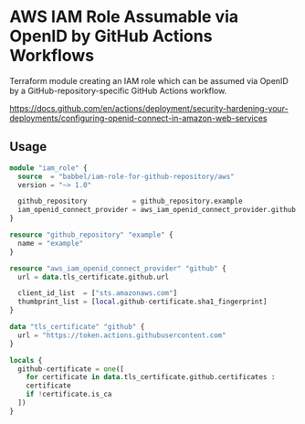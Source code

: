 # AWS IAM Role Assumable via OpenID by GitHub Actions Workflows

Terraform module creating an IAM role which can be assumed via OpenID by a GitHub-repository-specific GitHub Actions workflow.

https://docs.github.com/en/actions/deployment/security-hardening-your-deployments/configuring-openid-connect-in-amazon-web-services

## Usage

```tf
module "iam_role" {
  source  = "babbel/iam-role-for-github-repository/aws"
  version = "~> 1.0"

  github_repository           = github_repository.example
  iam_openid_connect_provider = aws_iam_openid_connect_provider.github
}

resource "github_repository" "example" {
  name = "example"
}

resource "aws_iam_openid_connect_provider" "github" {
  url = data.tls_certificate.github.url

  client_id_list  = ["sts.amazonaws.com"]
  thumbprint_list = [local.github-certificate.sha1_fingerprint]
}

data "tls_certificate" "github" {
  url = "https://token.actions.githubusercontent.com"
}

locals {
  github-certificate = one([
    for certificate in data.tls_certificate.github.certificates :
    certificate
    if !certificate.is_ca
  ])
}
```
